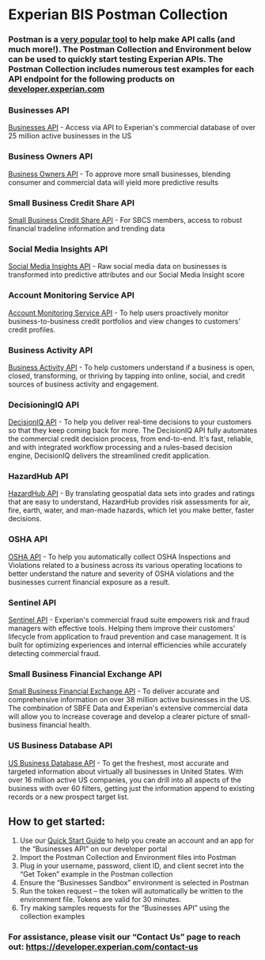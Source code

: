 # Experian BIS Postman Collection

### Postman is a [very popular tool](https://www.getpostman.com/) to help make API calls (and much more!).  The Postman Collection and Environment below can be used to quickly start testing Experian APIs.  The Postman Collection includes numerous test examples for each API endpoint for the following products on [developer.experian.com](https://developer.experian.com/)

### Businesses API 

   [Businesses API](https://developer.experian.com/products/us/businesses) - Access via API to Experian's commercial database of over 25 million active businesses in the US


### Business Owners API 

   [Business Owners API](https://developer.experian.com/products/us/business-owners) - To approve more small businesses, blending consumer and commercial data will yield more predictive results

### Small Business Credit Share API 

   [Small Business Credit Share API](https://developer.experian.com/products/us/small-business-credit-share) - For SBCS members, access to robust financial tradeline information and trending data


### Social Media Insights API 

   [Social Media Insights API](https://developer.experian.com/products/us/social-media-insights) - Raw social media data on businesses is transformed into predictive attributes and our Social Media Insight score


### Account Monitoring Service API 

   [Account Monitoring Service API](https://developer.experian.com/products/us/account-monitoring-service) - To help users proactively monitor business-to-business credit portfolios and view changes to customers' credit profiles.


### Business Activity API 

   [Business Activity API](https://developer.experian.com/products/us/business-activity) - To help customers understand if a business is open, closed, transforming, or thriving by tapping into online, social, and credit sources of business activity and engagement.


### DecisioningIQ API 

   [DecisionIQ API](https://developer.experian.com/products/us/decisioniq) - To help you deliver real-time decisions to your customers so that they keep coming back for more. The DecisionIQ API fully automates the commercial credit decision process, from end-to-end. It's fast, reliable, and with integrated workflow processing and a rules-based decision engine, DecisionIQ delivers the streamlined credit application.


### HazardHub API 

   [HazardHub API](https://developer.experian.com/products/us/hazardhub) - By translating geospatial data sets into grades and ratings that are easy to understand, HazardHub provides risk assessments for air, fire, earth, water, and man-made hazards, which let you make better, faster decisions.


### OSHA API 

   [OSHA API](https://developer.experian.com/products/us/osha) - To help you automatically collect OSHA Inspections and Violations related to a business across its various operating locations to better understand the nature and severity of OSHA violations and the businesses current financial exposure as a result.


### Sentinel API 

   [Sentinel API](https://developer.experian.com/products/us/sentinel-api) - Experian's commercial fraud suite empowers risk and fraud managers with effective tools. Helping them improve their customers' lifecycle from application to fraud prevention and case management. It is built for optimizing experiences and internal efficiencies while accurately detecting commercial fraud.


### Small Business Financial Exchange API 

   [Small Business Financial Exchange API](https://developer.experian.com/products/us/small-business-financial-exchangetm) - To deliver accurate and comprehensive information on over 38 million active businesses in the US. The combination of SBFE Data and Experian's extensive commercial data will allow you to increase coverage and develop a clearer picture of small-business financial health.


### US Business Database API 

   [US Business Database API](https://developer.experian.com/products/us/small-business-financial-exchangetm) - To get the freshest, most accurate and targeted information about virtually all businesses in United States.  With over 16 million active US companies, you can drill into all aspects of the business with over 60 filters, getting just the information append to existing records or a new prospect target list.


## How to get started:

1.	Use our [Quick Start Guide](https://developer.experian.com/tutorials/quick-start-guide) to help you create an account and an app for the “Businesses API” on our developer portal
2.	Import the Postman Collection and Environment files into Postman
3.	Plug in your username, password, client ID, and client secret into the “Get Token” example in the Postman collection
4.	Ensure the “Businesses Sandbox” environment is selected in Postman
5.	Run the token request – the token will automatically be written to the environment file.  Tokens are valid for 30 minutes.
6.	Try making samples requests for the “Businesses API” using the collection examples


### For assistance, please visit our “Contact Us” page to reach out: https://developer.experian.com/contact-us
